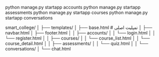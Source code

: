 python manage.py startapp accounts
python manage.py startapp assessments
python manage.py startapp courses
python manage.py startapp conversations


smart_college/
│
├── templates/
│   ├── base.html   # تمپلیت اصلی
│   ├── navbar.html
│   ├── footer.html
│
│   ├── accounts/
│   │   └── login.html
│   │   └── register.html
│
│   ├── courses/
│   │   └── course_list.html
│   │   └── course_detail.html
│
│   ├── assessments/
│   │   └── quiz.html
│
│   └── conversations/
│       └── chat.html